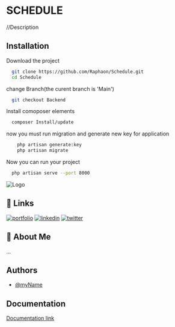 
# SCHEDULE

//Description




## Installation


Download the project 

```bash
  git clone https://github.com/Raphaon/Schedule.git
  cd Schedule
```
change Branch(the curent branch is 'Main')

```bash
  git checkout Backend
```
Install comoposer elements

```bash
  composer Install/update
```
now you must run migration and generate new key for application

```bash
    php artisan generate:key
    php artisan migrate
```
Now you can run your project

```bash
  php artisan serve --port 8000
```


![Logo](https://dev-to-uploads.s3.amazonaws.com/uploads/articles/th5xamgrr6se0x5ro4g6.png)


## 🔗 Links
[![portfolio](https://img.shields.io/badge/my_portfolio-000?style=for-the-badge&logo=ko-fi&logoColor=white)](https://katherineoelsner.com/)
[![linkedin](https://img.shields.io/badge/linkedin-0A66C2?style=for-the-badge&logo=linkedin&logoColor=white)](https://www.linkedin.com/)
[![twitter](https://img.shields.io/badge/twitter-1DA1F2?style=for-the-badge&logo=twitter&logoColor=white)](https://twitter.com/)


## 🚀 About Me
...


## Authors

- [@myName](https://www.github.com/Nameless0l)


## Documentation

[Documentation link](https://linktodocumentation)

